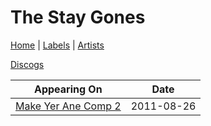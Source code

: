 # The Stay Gones

[Home](../index.md) | [Labels](../labels.md) | [Artists](../artists.md)

[Discogs](https://www.discogs.com/artist/2210660-The-Stay-Gones)

| Appearing On | Date |
|---|---|
[Make Yer Ane Comp 2](../releases/various-make-yer-ane-comp-2.md)  | 2011-08-26 |